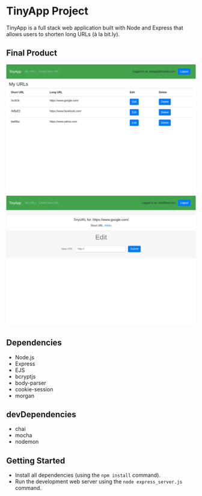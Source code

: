 # TinyApp Project

TinyApp is a full stack web application built with Node and Express that allows users to shorten long URLs (à la bit.ly).

## Final Product

!["urls page of tinyApp"](https://github.com/tpampilon/tinyapp/blob/master/docs/urls_page.png?raw=true)
!["Edit page of tinyApp"](https://github.com/tpampilon/tinyapp/blob/master/docs/edit_page.png?raw=true)

## Dependencies

- Node.js
- Express
- EJS
- bcryptjs
- body-parser
- cookie-session
- morgan

## devDependencies

- chai
- mocha
- nodemon

## Getting Started

- Install all dependencies (using the `npm install` command).
- Run the development web server using the `node express_server.js` command.